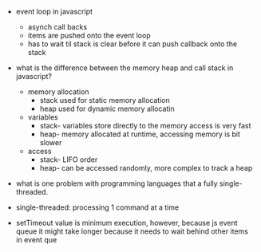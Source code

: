 - event loop in javascript 
  - asynch call backs 
  - items are pushed onto the event loop 
  - has to wait til stack is clear before it can push callback onto the stack 


- what is the difference between the memory heap and call stack in javascript?
  - memory allocation 
    - stack used for static memory allocation 
    - heap used for dynamic memory allocatin 
  - variables 
    - stack- variables store directly to the memory access is very fast
    - heap- memory allocated at runtime, accessing memory is bit slower
  - access 
    - stack- LIFO order 
    - heap- can be accessed randomly, more complex to track a heap 

- what is one problem with programming languages that a fully single-threaded.

- single-threaded: processing 1 command at a time 

- setTimeout value is minimum execution, however, because js event queue it might take longer because it needs to wait behind other items in event que 